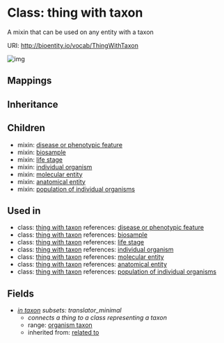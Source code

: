 # Class: thing with taxon


A mixin that can be used on any entity with a taxon

URI: http://bioentity.io/vocab/ThingWithTaxon

![img](http://yuml.me/diagram/nofunky/class/)
## Mappings

## Inheritance

## Children

 *  mixin: [disease or phenotypic feature](DiseaseOrPhenotypicFeature.md)
 *  mixin: [biosample](Biosample.md)
 *  mixin: [life stage](LifeStage.md)
 *  mixin: [individual organism](IndividualOrganism.md)
 *  mixin: [molecular entity](MolecularEntity.md)
 *  mixin: [anatomical entity](AnatomicalEntity.md)
 *  mixin: [population of individual organisms](PopulationOfIndividualOrganisms.md)
## Used in

 *  class: [thing with taxon](ThingWithTaxon.md) references: [disease or phenotypic feature](DiseaseOrPhenotypicFeature.md)
 *  class: [thing with taxon](ThingWithTaxon.md) references: [biosample](Biosample.md)
 *  class: [thing with taxon](ThingWithTaxon.md) references: [life stage](LifeStage.md)
 *  class: [thing with taxon](ThingWithTaxon.md) references: [individual organism](IndividualOrganism.md)
 *  class: [thing with taxon](ThingWithTaxon.md) references: [molecular entity](MolecularEntity.md)
 *  class: [thing with taxon](ThingWithTaxon.md) references: [anatomical entity](AnatomicalEntity.md)
 *  class: [thing with taxon](ThingWithTaxon.md) references: [population of individual organisms](PopulationOfIndividualOrganisms.md)
## Fields

 * _[in taxon](in_taxon.md) *subsets: translator_minimal*_
    * _connects a thing to a class representing a taxon_
    * range: [organism taxon](OrganismTaxon.md)
    * inherited from: [related to](related_to.md)
